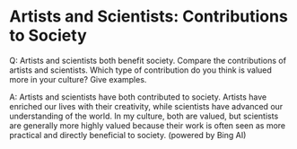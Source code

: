 # Artists and Scientists: Contributions to Society

Q: Artists and scientists both benefit society. Compare the contributions of artists and scientists. Which type of contribution do you think is valued more in your culture? Give examples.

A: Artists and scientists have both contributed to society. Artists have enriched our lives with their creativity, while scientists have advanced our understanding of the world. In my culture, both are valued, but scientists are generally more highly valued because their work is often seen as more practical and directly beneficial to society. (powered by Bing AI)
